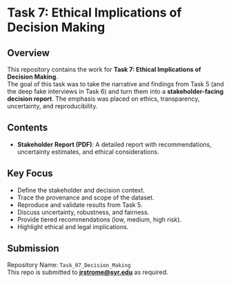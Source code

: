 # Task 7: Ethical Implications of Decision Making

## Overview
This repository contains the work for **Task 7: Ethical Implications of Decision Making**.  
The goal of this task was to take the narrative and findings from Task 5 (and the deep fake interviews in Task 6) and turn them into a **stakeholder-facing decision report**. The emphasis was placed on ethics, transparency, uncertainty, and reproducibility.

## Contents
- **Stakeholder Report (PDF)**: A detailed report with recommendations, uncertainty estimates, and ethical considerations.  

## Key Focus
- Define the stakeholder and decision context.  
- Trace the provenance and scope of the dataset.  
- Reproduce and validate results from Task 5.  
- Discuss uncertainty, robustness, and fairness.  
- Provide tiered recommendations (low, medium, high risk).  
- Highlight ethical and legal implications.  

## Submission
Repository Name: `Task_07_Decision_Making`  
This repo is submitted to **jrstrome@syr.edu** as required.  
